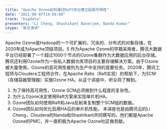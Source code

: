 ```yaml
---
title: "Apache Ozone如何通过Raft协议建立起高可用性"
date: "2021-08-07T14:50:00" 
track: "bigdata"
presenters: "Li Cheng, Shashikant Banerjee, Nanda Kumar"
stype: "英文演讲"
---
```

Apache Ozone是Hadoop的一个可扩展的、冗余的、分布式的对象存储，在2020年成为Apache顶级项目。S 作为Apache Ozone的早期采用者，腾讯大数据平台已经部署了一个超过1000个节点的Ozone集群作为大数据应用的后台存储。腾讯还利用Ozone作为一些私人数据仓库项目的主要存储解决方案。由于Ozone被大量使用，Ozone的高可用性被列为生产中支持的首要任务。2020年，腾讯工程师与Cloudera工程师合作，在Apache Ratis（Raft实现）的帮助下，为SCM（存储容器管理器）实施Ozone HA。从这个讲座中，听众将了解到。
 1. 为了保持高可用性，Ozone SCM必须做到什么程度的复杂性。
 2. 为什么Ozone决定使用Raft方案来实现单片机HA。
 3. Ozone团队如何使用Raft和Java反射来复制整个SCM组的数据。
 4. Ozone团队如何优化启用HA后的单片机性能。
 本讲座也是由腾讯云的Li Cheng，Cloudera的Nanda和Shashikant共同撰写的。他们都是Apache Ozone的PMC，并一直积极为Apache Ozone社区做贡献。